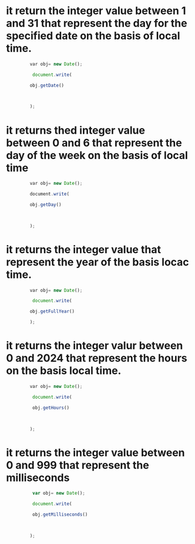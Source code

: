 
# it return the integer value between 1 and 31 that represent the day for the specified date on the basis of local time.
```js
         var obj= new Date();

          document.write(

         obj.getDate()

  

         );
```
# it returns thed integer value between 0 and 6 that represent the day of the week on the basis of local time
```js
         var obj= new Date();

         document.write(

         obj.getDay()

  

         );
```
# it returns the integer value that represent the year of the basis locac time.

```js
         var obj= new Date();

          document.write(

         obj.getFullYear()

         );
```

# it returns the integer valur between 0 and 2024 that represent the hours on the basis local time.
```js
         var obj= new Date();

          document.write(

          obj.getHours()

  

         );
```
# it returns the integer value between 0 and 999 that represent the milliseconds
```js
          var obj= new Date();

          document.write(

          obj.getMilliseconds()

  

         );
```



